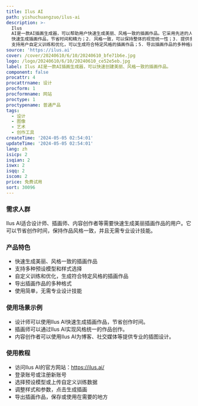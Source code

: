 ```yaml
---
title: Ilus AI
path: yishuchuangzuo/ilus-ai
description: >-
  Ilus
  AI是一款AI插画生成器，可以帮助用户快速生成美丽、风格一致的插画作品。它采用先进的人工智能技术，可以自动绘制出逼真的插画作品。该产品的主要优点包括：1.
  快速生成插画作品，节省时间和精力；2. 风格一致，可以保持整体的视觉统一性；3. 提供多种预设模型和样式选择，满足不同的创作需求；4.
  支持用户自定义训练和优化，可以生成符合特定风格的插画作品；5. 导出插画作品的多种格式，方便在不同平台上使用。
source: 'https://ilus.ai'
cover: /cover/20240610/6/10/20240610_bfe71b6e.jpg
logo: /logo/20240610/6/10/20240610_ce52e5eb.jpg
label: Ilus AI是一款AI插画生成器，可以快速创建美丽、风格一致的插画作品。
component: false
procattr: 4
procattrname: 设计
procform: 1
procformname: 网站
proctype: 1
proctypename: 普通产品
tags:
  - 设计
  - 图像
  - 艺术
  - 创作工具
createTime: '2024-05-05 02:54:01'
updateTime: '2024-05-05 02:54:01'
lang: zh
isicp: 2
isqian: 2
iswx: 2
isqq: 2
iscom: 2
price: 免费试用
sort: 30096
---
```




### 需求人群
Ilus AI适合设计师、插画师、内容创作者等需要快速生成美丽插画作品的用户。它可以节省创作时间，保持作品风格一致，并且无需专业设计技能。

### 产品特色
* 快速生成美丽、风格一致的插画作品
* 支持多种预设模型和样式选择
* 自定义训练和优化，生成符合特定风格的插画作品
* 导出插画作品的多种格式
* 使用简单，无需专业设计技能

### 使用场景示例
* 设计师可以使用Ilus AI快速生成插画作品，节省创作时间。
* 插画师可以通过Ilus AI实现风格统一的作品创作。
* 内容创作者可以使用Ilus AI为博客、社交媒体等提供专业的插图设计。

### 使用教程
* 访问Ilus AI的官方网站：https://ilus.ai/
* 登录账号或注册新账号
* 选择预设模型或上传自定义训练数据
* 调整样式和参数，点击生成插画
* 导出插画作品，保存或使用在需要的地方

  
